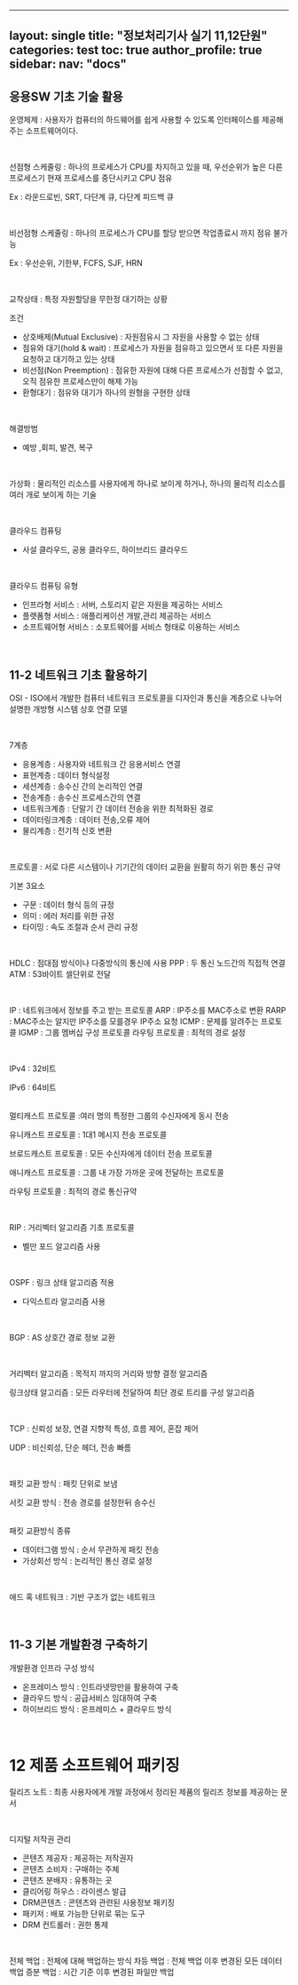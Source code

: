 
---
layout: single
title: "정보처리기사 실기 11,12단원"
categories: test
toc: true
author_profile: true
sidebar:
    nav: "docs"
---

## 응용SW 기초 기술 활용

운영체제 : 사용자가 컴퓨터의 하드웨어를 쉽게 사용할 수 있도록 인터페이스를 제공해 주는 소프트웨어이다.

<br>

선점형 스케줄링 : 하나의 프로세스가 CPU를 차지하고 있을 때, 우선순위가 높은 다른 프로세스기 현재 프로세스를 중단시키고 CPU 점유

Ex : 라운드로빈, SRT, 다단계 큐, 다단계 피드백 큐

<br>

비선점형 스케줄링 : 하나의 프로세스가 CPU를 할당 받으면 작업종료시 까지 점유 불가능

Ex : 우선순위, 기한부, FCFS, SJF, HRN


<br>

교착상태 : 특정 자원할당을 무한정 대기하는 상황

조건
- 상호배제(Mutual Exclusive) : 자원점유시 그 자원을 사용할 수 없는 상태
- 점유와 대기(hold & wait) : 프로세스가 자원을 점유하고 있으면서 또 다른 자원을 요청하고 대기하고 있는 상태
- 비선점(Non Preemption) : 점유한 자원에 대해 다른 프로세스가 선점할 수 없고, 오직 점유한 프로세스만이 해제 가능
- 환형대기 : 점유와 대기가 하나의 원형을 구현한 상태



<br>

해결방범
- 예방 ,회피, 발견, 복구


<br>

가상화 : 물리적인 리소스를 사용자에게 하나로 보이게 하거나, 하나의 물리적 리소스를 여러 개로 보이게 하는 기술


<br>

클라우드 컴퓨팅
- 사설 클라우드, 공용 클라우드, 하이브리드 클라우드
  
<br>

클라우드 컴퓨팅 유형
- 인프라형 서비스 : 서버, 스토리지 같은 자원을 제공하는 서비스
- 플랫폼형 서비스 : 애플리케이션 개발,관리 제공하는 서비스
- 소프트웨어형 서비스 : 소포트웨어를 서비스 형태로 이용하는 서비스


<br>

## 11-2 네트워크 기초 활용하기

OSI - ISO에서 개발한 컴퓨터 네트워크 프로토콜을 디자인과 통신을 계층으로 나누어 설명한 개방형 시스템 상호 연결 모델


<br>

7계층 
- 응용계층 : 사용자와 네트워크 간 응용서비스 연결
- 표현계층 : 데이터 형식설정
- 세션계층 : 송수신 간의 논리적인 연결
- 전송계층 : 송수신 프로세스간의 연결
- 네트워크계층 : 단말기 간 데이터 전송을 위한 최적화된 경로
- 데이터링크계층 : 데이터 전송,오류 제어
- 물리계층 : 전기적 신호 변환


<br>

프로토콜 : 서로 다른 시스템이나 기기간의 데이터 교환을 원활히 하기 위한 통신 규약

기본 3요소
- 구문 : 데이터 형식 등의 규정
- 의미 : 에러 처리를 위한 규정
- 타이밍 : 속도 조절과 순서 관리 규정


<br>

HDLC : 점대점 방식이나 다중방식의 통신에 사용
PPP : 두 통신 노드간의 직접적 연결
ATM : 53바이트 셀단위로 전달


<br>

IP : 네트워크에서 정보를 주고 받는 프로토콜
ARP : IP주소를 MAC주소로 변환
RARP : MAC주소는 알지만 IP주소를 모를경우 IP주소 요청
ICMP : 문제를 알려주는 프로토콜
IGMP : 그룹 멤버십 구성 프로토콜
라우팅 프로토콜 : 최적의 경로 설정


<br>

IPv4 : 32비트

IPv6 : 64비트


<br>
멀티캐스트 프로토콜 :여러 명의 특정한 그룹의 수신자에게 동시 전송

유니캐스트 프로토콜 : 1대1 메시지 전송 프로토콜

브로드캐스트 프로토콜 : 모든 수신자에게 데이터 전송 프로토콜

애니캐스트 프로토콜 : 그룹 내 가장 가까운 곳에 전달하는 프로토콜

라우팅 프로토콜 : 최적의 경로 통신규약


<br>

RIP : 거리벡터 알고리즘 기초 프로토콜
- 벨만 포드 알고리즘 사용


<br>

OSPF : 링크 상태 알고리즘 적용
- 다익스트라 알고리즘 사용



<br>

BGP : AS 상호간 경로 정보 교환


<br>

거리벡터 알고리즘 : 목적지 까지의 거리와 방향 결정 알고리즘

링크상태 알고리즘 : 모든 라우터에 전달하여 최단 경로 트리를 구성 알고리즘


<br>

TCP : 신뢰성 보장, 연결 지향적 특성, 흐름 제어, 혼잡 제어

UDP : 비신뢰성, 단순 헤더, 전송 빠름


<br>

패킷 교환 방식 : 패킷 단위로 보냄

서킷 교환 방식 : 전송 경로를 설정한뒤 송수신



<br>
패킷 교환방식 종류

- 데이터그램 방식 : 순서 무관하게 패킷 전송
- 가상회선 방식 : 논리적인 통신 경로 설정


<br>

애드 혹 네트워크 : 기반 구조가 없는 네트워크


<br>

## 11-3 기본 개발환경 구축하기

개발환경 인프라 구성 방식
- 온프레미스 방식 : 인트라넷망만을 활용하여 구축
- 클라우드 방식 : 공급서비스 임대하여 구축
- 하이브리드 방식 : 온프레미스 + 클라우드 방식


<br>

# 12 제품 소프트웨어 패키징

릴리즈 노트 : 최종 사용자에게 개발 과정에서 정리된 제품의 릴리즈 정보를 제공하는 문서


<br>

디지털 저작권 관리
-  콘텐츠 제공자 : 제공하는 저작권자
-  콘텐츠 소비자 : 구매하는 주체
-  콘텐츠 분배자 : 유통하는 곳
-  클리어링 하우스 : 라이센스 발급
-  DRM콘텐츠 : 콘텐츠와 관련된 사용정보 패키징
-  패키저 : 배포 가능한 단위로 묶는 도구
-  DRM 컨트롤러  : 권한 통제


<br>

전체 백업 : 전체에 대해 백업하는 방식
차등 백업 : 전체 백업 이후 변경된 모든 데이터 백업
증분 백업 : 시간 기준 이후 변경된 파일만 백업